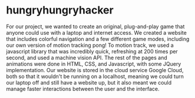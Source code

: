 # hungryhungryhacker
For our project, we wanted to create an original, plug-and-play game that anyone could use with a laptop and internet access. We created a website that includes colorful navigation and a few different game modes, including our own version of motion tracking pong! To motion track, we used a javascript library that was incredibly quick, refreshing at 200 times per second, and used a machine vision API. The rest of the pages and animations were done in HTML, CSS, and Javascript, with some JQuery implementation. Our website is stored in the cloud service Google Cloud, both so that it wouldn't be running on a localhost, meaning we could turn our laptop off and still have a website up, but it also meant we could manage faster interactions between the user and the interface.
